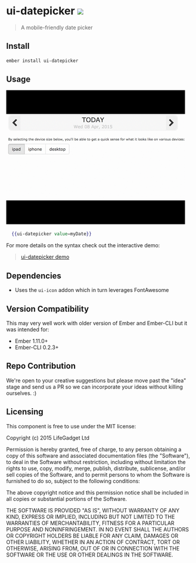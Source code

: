 # ui-datepicker ![ ](https://travis-ci.org/lifegadget/ui-datepicker.svg)
> A mobile-friendly date picker

## Install ##

````bash
ember install ui-datepicker 
````

## Usage ##

![ ](vendor/ui-datepicker/demo-shot.gif)

````hbs
  {{ui-datepicker value=myDate}}
````

For more details on the syntax check out the interactive demo:

> [ui-datepicker demo](http://current.development.ui-datepicker.divshot.io)

## Dependencies ##

- Uses the `ui-icon` addon which in turn leverages FontAwesome

## Version Compatibility

This may very well work with older version of Ember and Ember-CLI but it was intended for:

- Ember 1.11.0+
- Ember-CLI 0.2.3+

## Repo Contribution

We're open to your creative suggestions but please move past the "idea" stage 
and send us a PR so we can incorporate your ideas without killing ourselves. :)

## Licensing

This component is free to use under the MIT license:

Copyright (c) 2015 LifeGadget Ltd

Permission is hereby granted, free of charge, to any person obtaining a copy of
this software and associated documentation files (the "Software"), to deal in
the Software without restriction, including without limitation the rights to
use, copy, modify, merge, publish, distribute, sublicense, and/or sell copies
of the Software, and to permit persons to whom the Software is furnished to do
so, subject to the following conditions:

The above copyright notice and this permission notice shall be included in all
copies or substantial portions of the Software.

THE SOFTWARE IS PROVIDED "AS IS", WITHOUT WARRANTY OF ANY KIND, EXPRESS OR
IMPLIED, INCLUDING BUT NOT LIMITED TO THE WARRANTIES OF MERCHANTABILITY,
FITNESS FOR A PARTICULAR PURPOSE AND NONINFRINGEMENT. IN NO EVENT SHALL THE
AUTHORS OR COPYRIGHT HOLDERS BE LIABLE FOR ANY CLAIM, DAMAGES OR OTHER
LIABILITY, WHETHER IN AN ACTION OF CONTRACT, TORT OR OTHERWISE, ARISING FROM,
OUT OF OR IN CONNECTION WITH THE SOFTWARE OR THE USE OR OTHER DEALINGS IN THE
SOFTWARE.